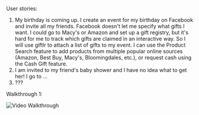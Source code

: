User stories:

1. My birthday is coming up. I create an event for my birthday on Facebook and invite all my friends. Facebook doesn't let me specify what gifts I want. I could go to Macy's or Amazon and set up a gift registry, but it's hard for me to track which gifts are claimed in an interactive way. So I will use giftlr to attach a list of gifts to my event. I can use the Product Search feature to add products from multiple popular online sources (Amazon, Best Buy, Macy's, Bloomingdales, etc.), or request cash using the Cash Gift feature.
2. I am invited to my friend's baby shower and I have no idea what to get her! I go to ...
3. ???

Walkthrough 1:
 
![Video Walkthrough](giftlr.gif)
